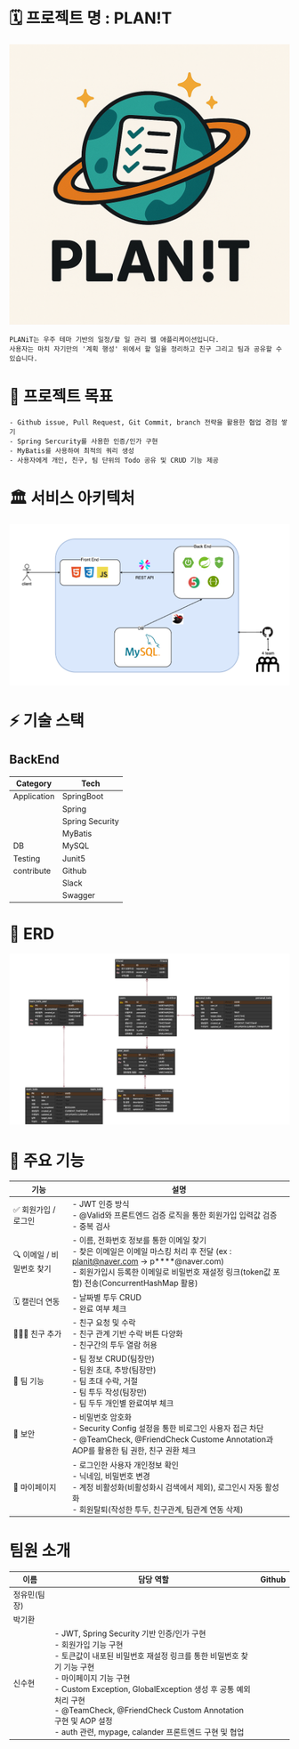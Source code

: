 # 🗓️ 프로젝트 명 : PLAN!T
![img.png](img.png)
```
PLANiT는 우주 테마 기반의 일정/할 일 관리 웹 애플리케이션입니다.
사용자는 마치 자기만의 '계획 행성' 위에서 할 일을 정리하고 친구 그리고 팀과 공유할 수 있습니다. 
```  
# 🎯 프로젝트 목표
```
- Github issue, Pull Request, Git Commit, branch 전략을 활용한 협업 경험 쌓기
- Spring Sercurity를 사용한 인증/인가 구현
- MyBatis를 사용하여 최적의 쿼리 생성
- 사용자에게 개인, 친구, 팀 단위의 Todo 공유 및 CRUD 기능 제공
```
# 🏛️ 서비스 아키텍처
![img_3.png](img_3.png)

# ⚡ 기술 스택
## BackEnd
| Category                            | Tech            |
|-------------------------------------|-----------------|
| Application                         | SpringBoot      |
|                                     | Spring          |
|                                     | Spring Security |
|                                     | MyBatis         |
| DB                                  | MySQL           |
| Testing                             | Junit5          |
| contribute                          | Github          |
|  | Slack           |
|                                     | Swagger         |  
# 💾 ERD
![img_4.png](img_4.png)

# 🚀 주요 기능
| 기능               | 설명                                                                                                                                                                       |
|------------------|--------------------------------------------------------------------------------------------------------------------------------------------------------------------------|
| ✅ 회원가입 / 로그인     | - JWT 인증 방식             <br/>- @Valid와 프론트엔드 검증 로직을 통한 회원가입 입력값 검증<br/>- 중복 검사                                                                                           |
| 🔍 이메일 / 비밀번호 찾기 | - 이름, 전화번호 정보를 통한 이메일 찾기 <br/>- 찾은 이메일은 이메일 마스킹 처리 후 전달 (ex : planit@naver.com -> p****@naver.com) <br/>- 회원가입시 등록한 이메일로 비밀번호 재설정 링크(token값 포함) 전송(ConcurrentHashMap 활용) |
| 🗓️ 캘린더 연동       | - 날짜별 투두 CRUD<br/>- 완료 여부 체크                                                                                                                                             |
| 🧑‍🤝‍🧑 친구 추가   | - 친구 요청 및 수락<br/>- 친구 관계 기반 수락 버튼 다양화 <br/>- 친구간의 투두 열람 허용                                                                                                               |
| 👥 팀 기능          | - 팀 정보 CRUD(팀장만)<br/>- 팀원 초대, 추방(팀장만)<br/>- 팀 초대 수락, 거절<br/>- 팀 투두 작성(팀장만)<br/>- 팀 두두 개인별 완료여부 체크                                                                        |
| 🔐 보안            | - 비밀번호 암호화<br/>- Security Config 설정을 통한 비로그인 사용자 접근 차단<br/>- @TeamCheck, @FriendCheck Custome Annotation과 AOP를 활용한 팀 권한, 친구 권환 체크                                        |
| 👤 마이페이지         | - 로그인한 사용자 개인정보 확인<br/>- 닉네임, 비밀번호 변경<br/>- 계정 비활성화(비활성화시 검색에서 제외), 로그인시 자동 활성화<br/>- 회원탈퇴(작성한 투두, 친구관계, 팀관계 연동 삭제)                                                      |


# 팀원 소개
| 이름      | 담당 역할                                                                                                                                                                                                                                                                                  | Github |
|---------|----------------------------------------------------------------------------------------------------------------------------------------------------------------------------------------------------------------------------------------------------------------------------------------|-------|
| 정유민(팀장) |                                                                                                                                                                                                                                                                                        |       |
| 박기환     |                                                                                                                                                                                                                                                                                        |       |
| 신수현     | - JWT, Spring Security 기반 인증/인가 구현<br/>- 회원가입 기능 구현<br/>- 토큰값이 내포된 비밀번호 재설정 링크를 통한 비밀번호 찾기 기능 구현<br/>- 마이페이지 기능 구현<br/>- Custom Exception, GlobalException 생성 후 공통 예외처리 구현<br/>- @TeamCheck, @FriendCheck Custom Annotation 구현 및 AOP 설정<br/> - auth 관련, mypage, calander 프론트엔드 구현 및 협업 |       |